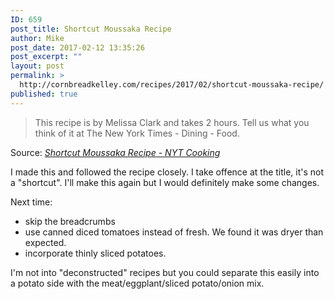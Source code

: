 ```yaml
---
ID: 659
post_title: Shortcut Moussaka Recipe
author: Mike
post_date: 2017-02-12 13:35:26
post_excerpt: ""
layout: post
permalink: >
  http://cornbreadkelley.com/recipes/2017/02/shortcut-moussaka-recipe/
published: true
---
```

<blockquote>This recipe is by Melissa Clark and takes 2 hours. Tell us what you think of it at The New York Times - Dining - Food.</blockquote>
Source: <em><a href="https://cooking.nytimes.com/recipes/1013886-shortcut-moussaka">Shortcut Moussaka Recipe - NYT Cooking</a></em>

I made this and followed the recipe closely. I take offence at the title, it's not a "shortcut". I'll make this again but I would definitely make some changes.

Next time:
<ul>
 	<li>skip the breadcrumbs</li>
 	<li>use canned diced tomatoes instead of fresh. We found it was dryer than expected.</li>
 	<li>incorporate thinly sliced potatoes.</li>
</ul>
I'm not into "deconstructed" recipes but you could separate this easily into a potato side with the meat/eggplant/sliced potato/onion mix.